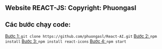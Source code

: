 ## Website REACT-JS: Copyright: Phuongasl
## Các bước chạy code: 
[Bước 1: ](https://github.com/phuongasl/React-AI.git) `git clone https://github.com/phuongasl/React-AI.git`
[Bước 2: ](https://github.com/phuongasl/React-AI.git) `npm install`
[Bước 3: ](https://github.com/phuongasl/React-AI.git) `npm install react-icons`
[Bước 4: ](https://github.com/phuongasl/React-AI.git) `npm start`
